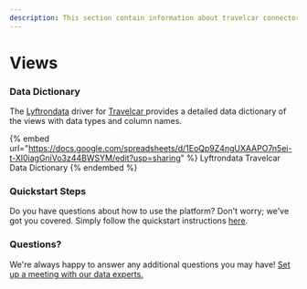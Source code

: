 ```yaml
---
description: This section contain information about travelcar connector views information
---
```


# Views

### Data Dictionary

The [Lyftrondata](https://www.lyftrondata.com/) driver for [Travelcar](https://www.lyftrondata.com/integration/Travelcar/)[ ](https://www.lyftrondata.com/integration/travelcar/)provides a detailed data dictionary of the views with data types and column names.

{% embed url="https://docs.google.com/spreadsheets/d/1EoQp9Z4ngUXAAPO7n5ei-t-Xl0iagGniVo3z44BWSYM/edit?usp=sharing" %}
Lyftrondata Travelcar Data Dictionary
{% endembed %}

### Quickstart Steps

Do you have questions about how to use the platform? Don't worry; we've got you covered. Simply follow the quickstart instructions [here](../../../../quickstart-steps.md).

### Questions? <a href="#questions" id="questions"></a>

We're always happy to answer any additional questions you may have! [Set up a meeting with our data experts.](https://www.lyftrondata.com/book-a-meeting/)


